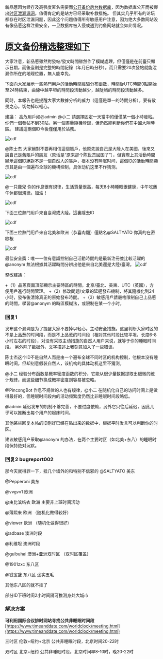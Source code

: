 新品葱因为续存及高强度匿名需要而[公开备份后台数据库](https://pincong.rocks/article/98)，因为数据库公开而被爆出[时区泄漏漏洞](https://pincong.rocks/article/575)，值得肯定的是站方已经采取补救措施。
但其实几乎所有的论坛都存在时区泄漏问题，因此这个问题值得所有敏感用户注意，因为绝大多数网站没有像品葱这样注重安全，一旦数据库被入侵或遇到钓鱼网站就会如此情况。

# [原文备份精选整理如下](https://pincong.rocks/article/98)

大家注意，新品蔥雖然對發帖/發文時間雖然作了模糊處理，但僅僅是在前臺只顯示日期，而後臺則是完整的時間記錄（年月日時分秒）。而只需要20次發帖就能泄漏你所在的地理位置，無人能幸免。

下面向大家展示一些熱門用戶的活動時間經驗分布函數，時間從UTC時間0點開始至24時結束，曲線中越平坦的時間段活動越少，越陡峭的時間段活動越多。

同時，本報告也是提醒大家大數據分析的威力（這僅是單一的時間分析），要有敬畏之心，切勿掉以輕心。

建議：
高危用戶如@admin @小二 請選擇固定一天當中的僅僅某一個小時發帖。
你們一個發帖不到30貼，另一個盡量隨機登錄，但仍然能判斷你們在中國大陸時區。
建議這兩個ID今後僅僅用於站務。

![cdf](https://i.imgur.com/kiOjQ5N.gif)

@陈士杰 大家絕對不要再相信這個賬戶，他原先說自己是大陸人在美國，後來又說自己是舊賬戶的朋友（原话是“原来那个陈世杰回国了”），但實際上其活動時間顯示這個ID絕對不是一個自然人的賬戶，根本没有睡眠时间，這個ID的活動時間顯示其是由一個遍布全球的機構控制，具体动机这里不作猜测。

![cdf](https://i.imgur.com/ysvoz6Z.png)

@一只鹿兒 你的作息很有規律，生活質量很高，每天8小時睡眠很健康，中午吃飯午休都很規律。加油！

![cdf](https://i.imgur.com/gJ3w9jc.png)

下面三位熱門用戶來自臺灣或大陸，這裏隱去ID

![cdf](https://i.imgur.com/2zetcDX.gif)

下面三位熱門用戶來自北美和歐洲（恭喜肉翻）僅點名@SALTYATO 你真的在密歇根

![cdf](https://i.imgur.com/5HbaQLW.gif)

最佳安全獎：唯一一位有意識控制自己活動時間的是最新注冊並比較活躍的@anonym 無法根據其活躍時間分辨出他是來自北美還是大陸/臺灣。
![cdf](https://i.imgur.com/HOmSWCV.png)

整改建議： 

+（1）品蔥頁面頂部顯示主要時區的時間，北京/臺北、美東、UTC（英國），方便用戶進行時間管理。
+（2）修改問題/文章的延遲發布機制，將其隨機化到24小時，發布後清除真正的原始發布時間。
+（3）敏感用戶請嚴格限制自己上品蔥的時間，學習@anonym 的時區模糊法，或限制在某一个小时。

### 回复1
发布这个漏洞是为了提醒大家不要掉以轻心，主动安全措施。这里判断大家时区的不是上品葱的时间段，而是不上品葱的时间段（相对其他时段比较平坦，长度6-8小时左右的时段），对没有采取主动措施的自然人用户来说，就等于你的睡眠时间段。
另外除了数据外，文字描述上我刻意加入了一些错误。

陈士杰这个ID不是自然人而是由一个遍布全球不同时区的机构控制，他根本没有睡眠时间，但却刻意假装自然人，该机构的具体动机这里不猜测。

@小二 经验分布函数是概率密度函数的积分，它能从很少量数据提取出细微的统计规律，而这些细节换成概率密度则容易被忽略。

@PincongBot 作息不规律的人也有规律，@小二 在随机化自己的访问时间上是做得最好的，但睡眠时间段内的活动频繁度仍然比非睡眠时间段略低。

@admin 延迟发布的机制不够完善，不要过度依赖，另外它只往后延迟，因此几乎可以推断出每个用户的起床时间。

其他某些回复本帖的ID刚好已经在贴出来的数据中，根据平时发言可以判断你的时区。

建议敏感用户采取@anonym 的办法，在两个主要时区（如北美+东八）的睡眠时段保持绝对沉默。 

### 回复2 bugreport002
那今天就得罪一下，挂几个墙外的和特别不信邪的
@SALTYATO 美东

@Pepperoni 美东

@vvgvv1 欧洲

@由比滨结衣 欧洲 主要非上班时间活动

@薄熙来 欧洲 （随机化做得较好）

@viewer 欧洲 （随机化做得很好）

@adbase 澳洲时段

@利维坦 澳洲时段

@guibuhai 澳洲+亚洲双时区 （双时区覆盖）

@1901zxc 东八区

@钱宝盛 东八区 坐实五毛

其他东八区的就不挂了

部分ID下班时间2小时间隔可推测身处大城市

### 解决方案
__可利用国际会议排时网站寻找公共非睡眠时间段__
[https://www.timeanddate.com/worldclock/meeting.html](https://www.timeanddate.com/worldclock/meeting.html)

三时区 伦敦+纽约+北京 公共非睡眠时段，北京时间20-22时

双时区 北京+纽约 公共非睡眠时段，北京时间早8-10时，晚20-22时
